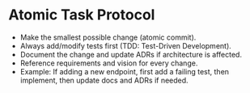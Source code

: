 # Atomic Task Protocol

- Make the smallest possible change (atomic commit).
- Always add/modify tests first (TDD: Test-Driven Development).
- Document the change and update ADRs if architecture is affected.
- Reference requirements and vision for every change.
- Example: If adding a new endpoint, first add a failing test, then implement, then update docs and ADRs if needed.

